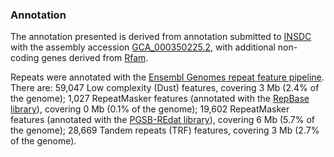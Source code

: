 ### Annotation

The annotation presented is derived from annotation submitted to
[INSDC](http://plants.ensembl.org/info/genome/annotation/insdc_annotation/index.html) with the assembly accession
[GCA\_000350225.2](http://www.ebi.ac.uk/ena/data/view/GCA_000350225.2),
with additional non-coding genes derived from [Rfam](http://rfam.xfam.org/).

Repeats were annotated with the [Ensembl Genomes repeat feature
pipeline](http://plants.ensembl.org/info/genome/annotation/repeat_features.html). There
are: 59,047 Low complexity (Dust) features, covering 3 Mb (2.4% of the
genome); 1,027 RepeatMasker features (annotated with the [RepBase
library](http://www.girinst.org/repbase/)), covering 0 Mb (0.1% of the
genome); 19,602 RepeatMasker features (annotated with the [PGSB-REdat
library](http://pgsb.helmholtz-muenchen.de/plant/recat/)), covering 6 Mb
(5.7% of the genome); 28,669 Tandem repeats (TRF) features, covering 3
Mb (2.7% of the genome).
